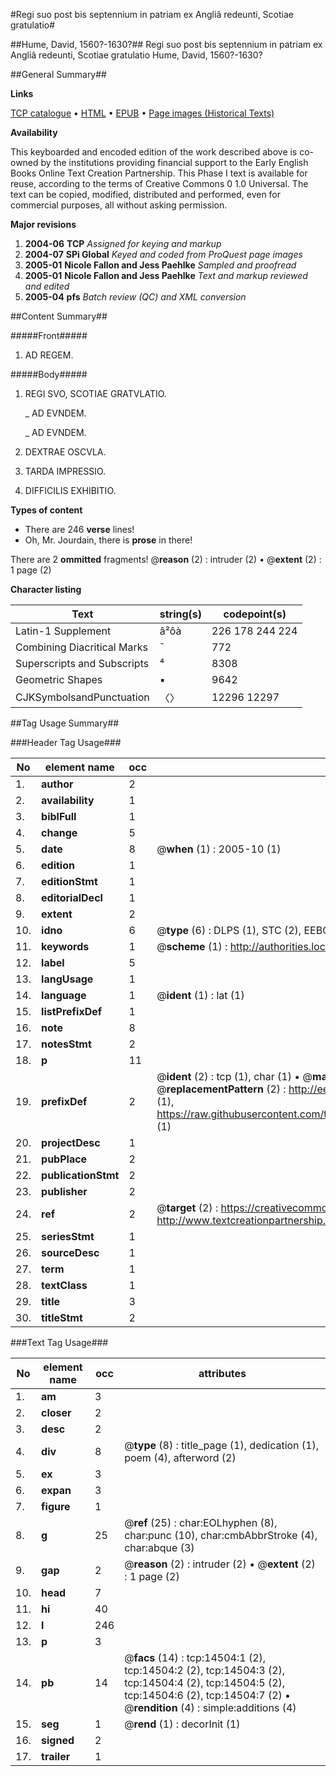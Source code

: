 #Regi suo post bis septennium in patriam ex Angliâ redeunti, Scotiae gratulatio#

##Hume, David, 1560?-1630?##
Regi suo post bis septennium in patriam ex Angliâ redeunti, Scotiae gratulatio
Hume, David, 1560?-1630?

##General Summary##

**Links**

[TCP catalogue](http://www.ota.ox.ac.uk/tcp/)  • 
[HTML](http://tei.it.ox.ac.uk/tcp/Texts-HTML/free/A03/A03838.html)  • 
[EPUB](http://tei.it.ox.ac.uk/tcp/Texts-EPUB/free/A03/A03838.epub) • 
[Page images (Historical Texts)](https://data.historicaltexts.jisc.ac.uk/view?pubId=eebo-99849363e&pageId=eebo-99849363e-14504-1)

**Availability**

This keyboarded and encoded edition of the
	       work described above is co-owned by the institutions
	       providing financial support to the Early English Books
	       Online Text Creation Partnership. This Phase I text is
	       available for reuse, according to the terms of Creative
	       Commons 0 1.0 Universal. The text can be copied,
	       modified, distributed and performed, even for
	       commercial purposes, all without asking permission.

**Major revisions**

1. __2004-06__ __TCP__ *Assigned for keying and markup*
1. __2004-07__ __SPi Global__ *Keyed and coded from ProQuest page images*
1. __2005-01__ __Nicole Fallon and Jess Paehlke__ *Sampled and proofread*
1. __2005-01__ __Nicole Fallon and Jess Paehlke__ *Text and markup reviewed and edited*
1. __2005-04__ __pfs__ *Batch review (QC) and XML conversion*

##Content Summary##

#####Front#####

1. AD REGEM.

#####Body#####

1. REGI SVO, SCOTIAE GRATVLATIO.

    _ AD EVNDEM.

    _ AD EVNDEM.

1. DEXTRAE OSCVLA.

1. TARDA IMPRESSIO.

1. DIFFICILIS EXHIBITIO.

**Types of content**

  * There are 246 **verse** lines!
  * Oh, Mr. Jourdain, there is **prose** in there!

There are 2 **ommitted** fragments! 
 @__reason__ (2) : intruder (2)  •  @__extent__ (2) : 1 page (2)

**Character listing**


|Text|string(s)|codepoint(s)|
|---|---|---|
|Latin-1 Supplement|â²ôà|226 178 244 224|
|Combining             Diacritical Marks|̄|772|
|Superscripts             and Subscripts|⁴|8308|
|Geometric Shapes|▪|9642|
|CJKSymbolsandPunctuation|〈〉|12296 12297|

##Tag Usage Summary##

###Header Tag Usage###

|No|element name|occ|attributes|
|---|---|---|---|
|1.|__author__|2||
|2.|__availability__|1||
|3.|__biblFull__|1||
|4.|__change__|5||
|5.|__date__|8| @__when__ (1) : 2005-10 (1)|
|6.|__edition__|1||
|7.|__editionStmt__|1||
|8.|__editorialDecl__|1||
|9.|__extent__|2||
|10.|__idno__|6| @__type__ (6) : DLPS (1), STC (2), EEBO-CITATION (1), PROQUEST (1), VID (1)|
|11.|__keywords__|1| @__scheme__ (1) : http://authorities.loc.gov/ (1)|
|12.|__label__|5||
|13.|__langUsage__|1||
|14.|__language__|1| @__ident__ (1) : lat (1)|
|15.|__listPrefixDef__|1||
|16.|__note__|8||
|17.|__notesStmt__|2||
|18.|__p__|11||
|19.|__prefixDef__|2| @__ident__ (2) : tcp (1), char (1)  •  @__matchPattern__ (2) : ([0-9\-]+):([0-9IVX]+) (1), (.+) (1)  •  @__replacementPattern__ (2) : http://eebo.chadwyck.com/downloadtiff?vid=$1&page=$2 (1), https://raw.githubusercontent.com/textcreationpartnership/Texts/master/tcpchars.xml#$1 (1)|
|20.|__projectDesc__|1||
|21.|__pubPlace__|2||
|22.|__publicationStmt__|2||
|23.|__publisher__|2||
|24.|__ref__|2| @__target__ (2) : https://creativecommons.org/publicdomain/zero/1.0/ (1), http://www.textcreationpartnership.org/docs/. (1)|
|25.|__seriesStmt__|1||
|26.|__sourceDesc__|1||
|27.|__term__|1||
|28.|__textClass__|1||
|29.|__title__|3||
|30.|__titleStmt__|2||


###Text Tag Usage###

|No|element name|occ|attributes|
|---|---|---|---|
|1.|__am__|3||
|2.|__closer__|2||
|3.|__desc__|2||
|4.|__div__|8| @__type__ (8) : title_page (1), dedication (1), poem (4), afterword (2)|
|5.|__ex__|3||
|6.|__expan__|3||
|7.|__figure__|1||
|8.|__g__|25| @__ref__ (25) : char:EOLhyphen (8), char:punc (10), char:cmbAbbrStroke (4), char:abque (3)|
|9.|__gap__|2| @__reason__ (2) : intruder (2)  •  @__extent__ (2) : 1 page (2)|
|10.|__head__|7||
|11.|__hi__|40||
|12.|__l__|246||
|13.|__p__|3||
|14.|__pb__|14| @__facs__ (14) : tcp:14504:1 (2), tcp:14504:2 (2), tcp:14504:3 (2), tcp:14504:4 (2), tcp:14504:5 (2), tcp:14504:6 (2), tcp:14504:7 (2)  •  @__rendition__ (4) : simple:additions (4)|
|15.|__seg__|1| @__rend__ (1) : decorInit (1)|
|16.|__signed__|2||
|17.|__trailer__|1||
